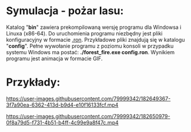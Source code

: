 # Symulacja - pożar lasu:

Katalog "**bin**" zawiera prekompilowaną wersję programu dla Windowsa i Linuxa (x86-64). Do uruchomienia programu niezbędny jest pliki konfiguracyjny w formacie [.ron](https://github.com/ron-rs/ron). Przykładowe pliki znajdują się w katalogu "**config**". Pełne wywołanie programu z poziomu konsoli w przypadku systemu Windows ma postać: **./forest_fire.exe config.ron**. Wynikiem programu jest animacja w formacie GIF.

# Przykłady:

https://user-images.githubusercontent.com/79999342/182649367-3f7a90ea-6362-413d-b9d4-e10f16133fcf.mp4

https://user-images.githubusercontent.com/79999342/182650979-0f8a79d5-f731-4b51-b4ff-4c99e9a8f47c.mp4
